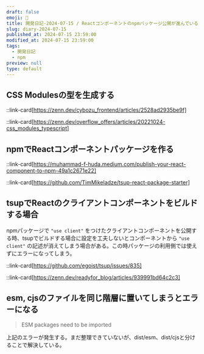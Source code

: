 ```yaml
---
draft: false
emoji: 🐡
title: 開発日記-2024-07-15 / Reactコンポーネントのnpmパッケージ公開が進んでいる
slug: diary-2024-07-15
published_at: 2024-07-15 23:59:00
modified_at: 2024-07-15 23:59:00
tags:
  - 開発日記
  - npm
preview: null
type: default
---
```


## CSS Modulesの型を生成する

::link-card[https://zenn.dev/cybozu_frontend/articles/2528ad2935be9f]

::link-card[https://zenn.dev/overflow_offers/articles/20221024-css_modules_typescript]

## npmでReactコンポーネントパッケージを作る

::link-card[https://muhammad-f-huda.medium.com/publish-your-react-component-to-npm-49a1c2671e22]

::link-card[https://github.com/TimMikeladze/tsup-react-package-starter]

## tsupでReactのクライアントコンポーネントをビルドする場合

npmパッケージで `"use client"` をつけたクライアントコンポーネントを公開する時、tsupでビルドする場合に設定を工夫しないとコンポーネントから `"use client"` の記述が消えてしまう場合がある。この時パッケージの利用側では使えずにエラーになってしまう。

::link-card[https://github.com/egoist/tsup/issues/835]

::link-card[https://zenn.dev/readyfor_blog/articles/939991bd64c2c3]

## esm, cjsのファイルを同じ階層に置いてしまうとエラーになる

> ESM packages need to be imported

上記のエラーが発生する。まだ整理できていないが、dist/esm、dist/cjsと分けることで解決している。

